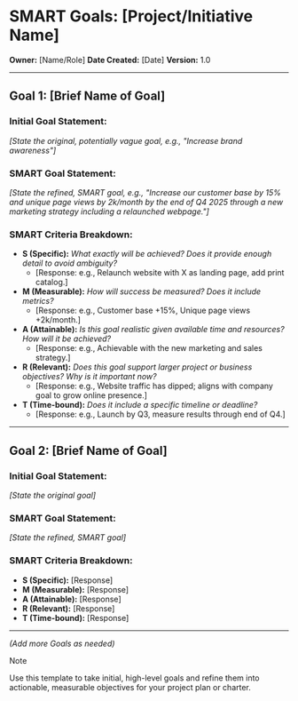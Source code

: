# SMART Goals: [Project/Initiative Name]

**Owner:** [Name/Role]
**Date Created:** [Date]
**Version:** 1.0

---

## Goal 1: [Brief Name of Goal]

### **Initial Goal Statement:**
_[State the original, potentially vague goal, e.g., "Increase brand awareness"]_

### **SMART Goal Statement:**
_[State the refined, SMART goal, e.g., "Increase our customer base by 15% and unique page views by 2k/month by the end of Q4 2025 through a new marketing strategy including a relaunched webpage."]_

### **SMART Criteria Breakdown:**

* **S (Specific):** _What exactly will be achieved? Does it provide enough detail to avoid ambiguity?_
    * [Response: e.g., Relaunch website with X as landing page, add print catalog.]
* **M (Measurable):** _How will success be measured? Does it include metrics?_
    * [Response: e.g., Customer base +15%, Unique page views +2k/month.]
* **A (Attainable):** _Is this goal realistic given available time and resources? How will it be achieved?_
    * [Response: e.g., Achievable with the new marketing and sales strategy.]
* **R (Relevant):** _Does this goal support larger project or business objectives? Why is it important now?_
    * [Response: e.g., Website traffic has dipped; aligns with company goal to grow online presence.]
* **T (Time-bound):** _Does it include a specific timeline or deadline?_
    * [Response: e.g., Launch by Q3, measure results through end of Q4.]

---

## Goal 2: [Brief Name of Goal]

### **Initial Goal Statement:**
_[State the original goal]_

### **SMART Goal Statement:**
_[State the refined, SMART goal]_

### **SMART Criteria Breakdown:**

* **S (Specific):** [Response]
* **M (Measurable):** [Response]
* **A (Attainable):** [Response]
* **R (Relevant):** [Response]
* **T (Time-bound):** [Response]

---

*(Add more Goals as needed)*

> [!NOTE]
> Use this template to take initial, high-level goals and refine them into actionable, measurable objectives for your project plan or charter.